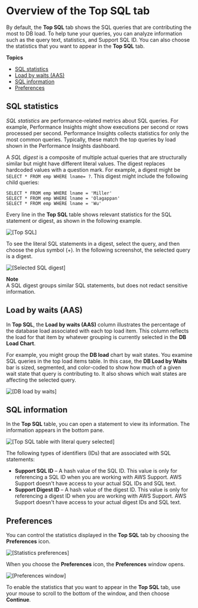 # Overview of the Top SQL tab<a name="USER_PerfInsights.UsingDashboard.Components.AvgActiveSessions.TopLoadItemsTable.TopSQL"></a>

By default, the **Top SQL** tab shows the SQL queries that are contributing the most to DB load\. To help tune your queries, you can analyze information such as the query text, statistics, and Support SQL ID\. You can also choose the statistics that you want to appear in the **Top SQL** tab\.

**Topics**
+ [SQL statistics](#USER_PerfInsights.UsingDashboard.Components.AvgActiveSessions.TopLoadItemsTable.TopSQL.statistics)
+ [Load by waits \(AAS\)](#USER_PerfInsights.UsingDashboard.Components.AvgActiveSessions.TopLoadItemsTable.TopSQL.Load-by-waits)
+ [SQL information](#USER_PerfInsights.UsingDashboard.Components.AvgActiveSessions.TopLoadItemsTable.TopSQL.SQL-information)
+ [Preferences](#USER_PerfInsights.UsingDashboard.Components.AvgActiveSessions.TopLoadItemsTable.TopSQL.Preferences)

## SQL statistics<a name="USER_PerfInsights.UsingDashboard.Components.AvgActiveSessions.TopLoadItemsTable.TopSQL.statistics"></a>

*SQL statistics* are performance\-related metrics about SQL queries\. For example, Performance Insights might show executions per second or rows processed per second\. Performance Insights collects statistics for only the most common queries\. Typically, these match the top queries by load shown in the Performance Insights dashboard\. 

A *SQL digest* is a composite of multiple actual queries that are structurally similar but might have different literal values\. The digest replaces hardcoded values with a question mark\. For example, a digest might be `SELECT * FROM emp WHERE lname= ?`\. This digest might include the following child queries:

```
SELECT * FROM emp WHERE lname = 'Miller'
SELECT * FROM emp WHERE lname = 'Olagappan'
SELECT * FROM emp WHERE lname = 'Wu'
```

Every line in the **Top SQL** table shows relevant statistics for the SQL statement or digest, as shown in the following example\.

![\[Top SQL\]](http://docs.aws.amazon.com/AmazonRDS/latest/AuroraUserGuide/./images/perf_insights_4.png)

To see the literal SQL statements in a digest, select the query, and then choose the plus symbol \(\+\)\. In the following screenshot, the selected query is a digest\. 

![\[Selected SQL digest\]](http://docs.aws.amazon.com/AmazonRDS/latest/AuroraUserGuide/./images/perf_insights_4b.png)

**Note**  
A SQL digest groups similar SQL statements, but does not redact sensitive information\.

## Load by waits \(AAS\)<a name="USER_PerfInsights.UsingDashboard.Components.AvgActiveSessions.TopLoadItemsTable.TopSQL.Load-by-waits"></a>

In **Top SQL**, the **Load by waits \(AAS\)** column illustrates the percentage of the database load associated with each top load item\. This column reflects the load for that item by whatever grouping is currently selected in the **DB Load Chart**\. 

For example, you might group the **DB load** chart by wait states\. You examine SQL queries in the top load items table\. In this case, the **DB Load by Waits** bar is sized, segmented, and color\-coded to show how much of a given wait state that query is contributing to\. It also shows which wait states are affecting the selected query\.

![\[DB load by waits\]](http://docs.aws.amazon.com/AmazonRDS/latest/AuroraUserGuide/./images/perf_insights_6.png)

## SQL information<a name="USER_PerfInsights.UsingDashboard.Components.AvgActiveSessions.TopLoadItemsTable.TopSQL.SQL-information"></a>

In the **Top SQL** table, you can open a statement to view its information\. The information appears in the bottom pane\.

![\[Top SQL table with literal query selected\]](http://docs.aws.amazon.com/AmazonRDS/latest/AuroraUserGuide/./images/perf-insights-sql-ids-open.png)

The following types of identifiers \(IDs\) that are associated with SQL statements:
+ **Support SQL ID** – A hash value of the SQL ID\. This value is only for referencing a SQL ID when you are working with AWS Support\. AWS Support doesn't have access to your actual SQL IDs and SQL text\.
+ **Support Digest ID** – A hash value of the digest ID\. This value is only for referencing a digest ID when you are working with AWS Support\. AWS Support doesn't have access to your actual digest IDs and SQL text\.

## Preferences<a name="USER_PerfInsights.UsingDashboard.Components.AvgActiveSessions.TopLoadItemsTable.TopSQL.Preferences"></a>

You can control the statistics displayed in the **Top SQL** tab by choosing the **Preferences** icon\.

![\[Statistics preferences\]](http://docs.aws.amazon.com/AmazonRDS/latest/AuroraUserGuide/./images/perf-insights-sql-ids-preferences-icon.png)

When you choose the **Preferences** icon, the **Preferences** window opens\.

![\[Preferences window\]](http://docs.aws.amazon.com/AmazonRDS/latest/AuroraUserGuide/./images/perf-insights-sql-ids-preferences.png)

To enable the statistics that you want to appear in the **Top SQL** tab, use your mouse to scroll to the bottom of the window, and then choose **Continue**\.